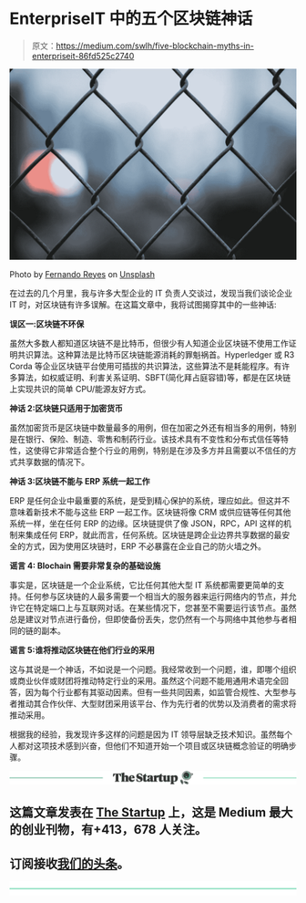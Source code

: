 # EnterpriseIT 中的五个区块链神话

> 原文：<https://medium.com/swlh/five-blockchain-myths-in-enterpriseit-86fd525c2740>

![](img/d3a66390d9a3c7d9a18c902260bd02f2.png)

Photo by [Fernando Reyes](https://unsplash.com/photos/4qV0p0XsFG8?utm_source=unsplash&utm_medium=referral&utm_content=creditCopyText) on [Unsplash](https://unsplash.com/search/photos/images?utm_source=unsplash&utm_medium=referral&utm_content=creditCopyText)

在过去的几个月里，我与许多大型企业的 IT 负责人交谈过，发现当我们谈论企业 IT 时，对区块链有许多误解。在这篇文章中，我将试图揭穿其中的一些神话:

**误区一:区块链不环保**

虽然大多数人都知道区块链不是比特币，但很少有人知道企业区块链不使用工作证明共识算法。这种算法是比特币区块链能源消耗的罪魁祸首。Hyperledger 或 R3 Corda 等企业区块链平台使用可插拔的共识算法，这些算法不是耗能程序。有许多算法，如权威证明、利害关系证明、SBFT(简化拜占庭容错)等，都是在区块链上实现共识的简单 CPU/能源友好方式。

**神话 2:区块链只适用于加密货币**

虽然加密货币是区块链中数量最多的用例，但在加密之外还有相当多的用例，特别是在银行、保险、制造、零售和制药行业。该技术具有不变性和分布式信任等特性，这使得它非常适合整个行业的用例，特别是在涉及多方并且需要以不信任的方式共享数据的情况下。

**神话 3:区块链不能与 ERP 系统一起工作**

ERP 是任何企业中最重要的系统，是受到精心保护的系统，理应如此。但这并不意味着新技术不能与这些 ERP 一起工作。区块链将像 CRM 或供应链等任何其他系统一样，坐在任何 ERP 的边缘。区块链提供了像 JSON，RPC，API 这样的机制来集成任何 ERP，就此而言，任何系统。区块链是跨企业边界共享数据的最安全的方式，因为使用区块链时，ERP 不必暴露在企业自己的防火墙之外。

**谣言 4: Blochain 需要非常复杂的基础设施**

事实是，区块链是一个企业系统，它比任何其他大型 IT 系统都需要更简单的支持。任何参与区块链的人最多需要一个相当大的服务器来运行网络内的节点，并允许它在特定端口上与互联网对话。在某些情况下，您甚至不需要运行该节点。虽然总是建议对节点进行备份，但即使备份丢失，您仍然有一个与网络中其他参与者相同的链的副本。

**谣言 5:谁将推动区块链在他们行业的采用**

这与其说是一个神话，不如说是一个问题。我经常收到一个问题，谁，即哪个组织或商业伙伴或财团将推动特定行业的采用。虽然这个问题不能用通用术语完全回答，因为每个行业都有其驱动因素。但有一些共同因素，如监管合规性、大型参与者推动其合作伙伴、大型财团采用该平台、作为先行者的优势以及消费者的需求将推动采用。

根据我的经验，我发现许多这样的问题是因为 IT 领导层缺乏技术知识。虽然每个人都对这项技术感到兴奋，但他们不知道开始一个项目或区块链概念验证的明确步骤。

[![](img/308a8d84fb9b2fab43d66c117fcc4bb4.png)](https://medium.com/swlh)

## 这篇文章发表在 [The Startup](https://medium.com/swlh) 上，这是 Medium 最大的创业刊物，有+413，678 人关注。

## 订阅接收[我们的头条](http://growthsupply.com/the-startup-newsletter/)。

[![](img/b0164736ea17a63403e660de5dedf91a.png)](https://medium.com/swlh)
